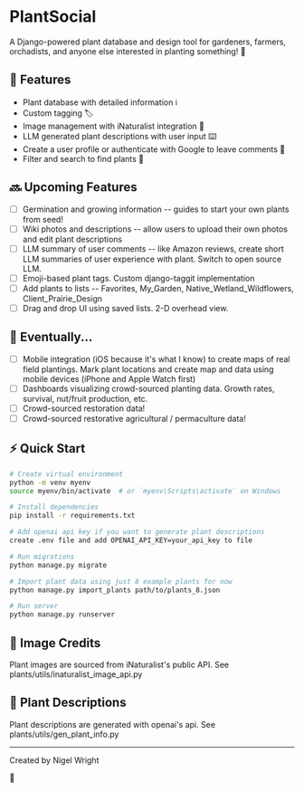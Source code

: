# PlantSocial
A Django-powered plant database and design tool for gardeners, farmers, orchadists, and anyone else interested in planting something! 🌿 

## 🌱 Features
- Plant database with detailed information ℹ️
- Custom tagging 🏷️
- Image management with iNaturalist integration 📸
- LLM generated plant descriptions with user input ⌨️
- Create a user profile or authenticate with Google to leave comments 💬
- Filter and search to find plants 🔎

## 🔜 Upcoming Features
- [ ] Germination and growing information -- guides to start your own plants from seed!
- [ ] Wiki photos and descriptions -- allow users to upload their own photos and edit plant descriptions 
- [ ] LLM summary of user comments -- like Amazon reviews, create short LLM summaries of user experience with plant. Switch to open source LLM.
- [ ] Emoji-based plant tags. Custom django-taggit implementation
- [ ] Add plants to lists -- Favorites, My_Garden, Native_Wetland_Wildflowers, Client_Prairie_Design
- [ ] Drag and drop UI using saved lists. 2-D overhead view.  

## 🚀 Eventually...
- [ ] Mobile integration (iOS because it's what I know) to create maps of real field plantings. Mark plant locations and create map and data using mobile devices (iPhone and Apple Watch first)
- [ ] Dashboards visualizing crowd-sourced planting data. Growth rates, survival, nut/fruit production, etc. 
- [ ] Crowd-sourced restoration data!
- [ ] Crowd-sourced restorative agricultural / permaculture data!

## ⚡️ Quick Start
```bash
# Create virtual environment
python -m venv myenv
source myenv/bin/activate  # or `myenv\Scripts\activate` on Windows

# Install dependencies
pip install -r requirements.txt

# Add openai api key if you want to generate plant descriptions
create .env file and add OPENAI_API_KEY=your_api_key to file

# Run migrations
python manage.py migrate

# Import plant data using just 8 example plants for now
python manage.py import_plants path/to/plants_8.json

# Run server
python manage.py runserver
```

## 📸 Image Credits
Plant images are sourced from iNaturalist's public API. See plants/utils/inaturalist_image_api.py

## 📝 Plant Descriptions
Plant descriptions are generated with openai's api. See plants/utils/gen_plant_info.py

---
Created by Nigel Wright

💚 